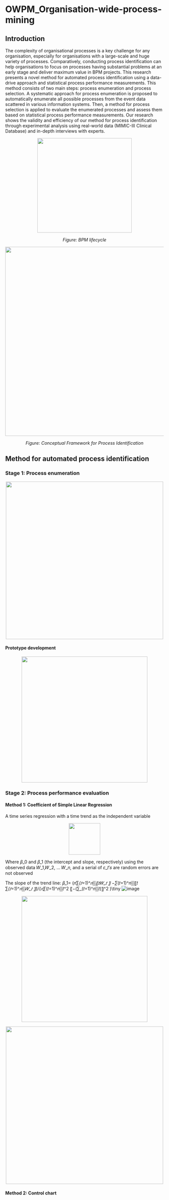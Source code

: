 # OWPM_Organisation-wide-process-mining
## Introduction
The complexity of organisational processes is a key challenge for any organisation, especially for organisations with a large-scale and huge variety of processes. Comparatively, conducting process identification can help organisations to focus on processes having substantial problems at an early stage and deliver maximum value in BPM projects. This research presents a novel method for automated process identification using a data-drive approach and statistical process performance measurements. This method consists of two main steps: process enumeration and process selection. A systematic approach for process enumeration is proposed to automatically enumerate all possible processes from the event data scattered in various information systems. Then, a method for process selection is applied to evaluate the enumerated processes and assess them based on statistical process performance measurements. Our research shows the validity and efficiency of our method for process identification through experimental analysis using real-world data (MIMIC-III Clinical Database) and in-depth interviews with experts.
<p align="center"><img src="https://github.com/jiaodayulang/OWPM_Orgnisation-wide-process-mining/blob/main/Image Folder/BPM lifecycle.png" width="300"></p>
<p align="center"><em>Figure: BPM lifecycle</em></p>
<p align="center"><img src="https://github.com/jiaodayulang/OWPM_Orgnisation-wide-process-mining/blob/main/Image Folder/process_identification_1.png" width="600"></p>
<p align="center"><em>Figure: Conceptual Framework for Process Identification</em></p>

## Method for automated process identification
### Stage 1: Process enumeration
<p align="center"><img src="https://github.com/jiaodayulang/OWPM_Orgnisation-wide-process-mining/blob/main/Image Folder/Conceptual Case ID Identification matching example.png" width="500"></p>

#### Prototype development
<p align="center"><img src="https://github.com/jiaodayulang/OWPM_Orgnisation-wide-process-mining/blob/main/Image Folder/PrototypeDev.png" width="400"></p>

### Stage 2: Process performance evaluation
#### Method 1: Coefficient of Simple Linear Regression
A time series regression with a time trend as the independent variable


<p align="center"><img src="https://user-images.githubusercontent.com/37859948/143956829-035185fe-d94b-43b5-9e28-f76230032841.png" width="100"></p>
Where 𝛽_0 and 𝛽_1 (the intercept and slope, respectively) using the observed data 𝑊_1,𝑊_2, … 𝑊_𝑛, and a serial of 𝜀_𝑡′𝑠 are random errors are not observed

The slope of the trend line: 
𝛽_1=  (𝑛∑_(𝑡=1)^𝑛▒〖𝑡𝑊_𝑡 〗  −∑_(𝑡=1)^𝑛▒〖𝑡 ∑_(𝑡=1)^𝑛▒𝑊_𝑡 〗)/(𝑛∑_(𝑡=1)^𝑛▒𝑡^2  〖−(∑_(𝑡=1)^𝑛▒𝑡)〗^2 )\tiny ![image](https://user-images.githubusercontent.com/37859948/143957506-f4b5a6e2-81e4-4c10-945d-54a5e5f429a8.png)

<p align="center"><img src="https://github.com/jiaodayulang/OWPM_Orgnisation-wide-process-mining/blob/main/Image Folder/disctributionChanges.png" width="400"></p>
<p align="center"><img src="https://github.com/jiaodayulang/OWPM_Orgnisation-wide-process-mining/blob/main/Image Folder/PerformanceIndexCal.png" width="500"></p>

#### Method 2: Control chart

